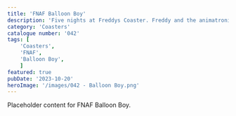 ```yaml
---
title: 'FNAF Balloon Boy'
description: 'Five nights at Freddys Coaster. Freddy and the animatronic gang hit the cinemas in 2023'
category: 'Coasters'
catalogue number: '042'
tags: [
    'Coasters', 
    'FNAF', 
    'Balloon Boy',
    ]
featured: true
pubDate: '2023-10-20'
heroImage: '/images/042 - Balloon Boy.png'
---
```


Placeholder content for FNAF Balloon Boy.
